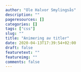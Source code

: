 ```yaml
---
author: "Ole Halvor Smylingsås"
description: ""
pageresources: []
categories: []
tags: ["css"]     
slug: ""
title: "Animering av titler"
date: 2020-04-13T17:39:54+02:00
draft: false
featuretext: ""
featureimg: ""
comments: false
---
```


<!--more-->